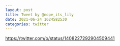 ```yaml
--- 
layout: post 
title: Tweet by @nope_its_lily 
date: 2021-06-24 1624582530 
categories: twitter 
--- 
```

https://twitter.com/o/status/1408227292904509441